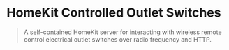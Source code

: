 # HomeKit Controlled Outlet Switches
> A self-contained HomeKit server for interacting with wireless remote control electrical outlet switches over radio frequency and HTTP.
